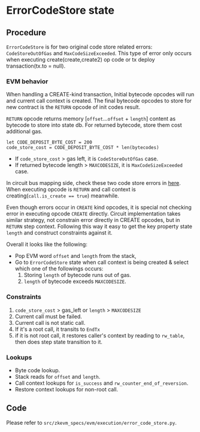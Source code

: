 # ErrorCodeStore state

## Procedure
`ErrorCodeStore` is for two original code store related errors: `CodeStoreOutOfGas` and `MaxCodeSizeExceeded`. This type of error only occurs when executing create(create,create2) op code or tx deploy transaction(tx.to = null).

### EVM behavior
When handling a CREATE-kind transaction, Initial bytecode opcodes will run and current call context is created. The final bytecode opcodes to store for new contract is the `RETURN` opcode of init codes result.

`RETURN` opcode returns memory [`offset`...`offset` + `length`] content as bytecode to store into state db. For returned bytecode, store them cost additional gas.   

```
let CODE_DEPOSIT_BYTE_COST = 200
code_store_cost = CODE_DEPOSIT_BYTE_COST * len(bytecodes)
``` 

- If `code_store_cost` > gas left, it is `CodeStoreOutOfGas` case.
- If returned bytecode length > `MAXCODESIZE`, it is `MaxCodeSizeExceeded` case.  

In circuit bus mapping side, check these two code store errors in [here](https://github.com/privacy-scaling-explorations/zkevm-circuits/blob/main/bus-mapping/src/circuit_input_builder/input_state_ref.rs#L1148&L1155). When executing opcode is `RETURN` and call context is creating(`call.is_create == true`) meanwhile.  

Even though errors occur in `CREATE` kind opcodes, it is special not checking error in executing opcode `CREATE` directly. Circuit implementation takes similar strategy, not constrain error directly in CREATE opcodes, but in `RETURN` step context. Following this way it easy to get the key property state `length` and construct constraints against it.

Overall it looks like the following:  
- Pop EVM word `offset` and `length` from the stack, 
- Go to `ErrorCodeStore` state when call context is being created & select which one of the followings occurs:
  1. Storing `length` of bytecode runs out of gas.
  2. `length` of bytecode exceeds `MAXCODESIZE`.

### Constraints
1. `code_store_cost` > gas_left or `length` > `MAXCODESIZE`
2. Current call must be failed.
3. Current call is not static call.
4. If it's a root call, it transits to `EndTx`
5. if it is not root call, it restores caller's context by reading to `rw_table`, then does step state transition to it.

### Lookups
- Byte code lookup.
- Stack reads for `offset` and `length`. 
- Call context lookups for `is_success` and `rw_counter_end_of_reversion`.
- Restore context lookups for non-root call.

## Code
   Please refer to `src/zkevm_specs/evm/execution/error_code_store.py`.